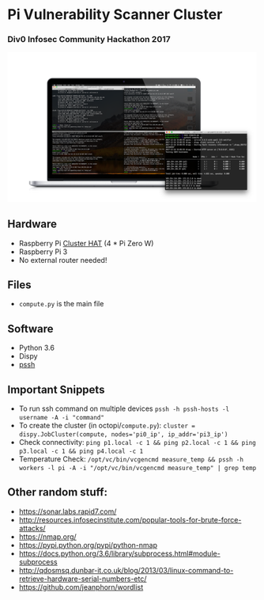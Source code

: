 # Pi Vulnerability Scanner Cluster
### Div0 Infosec Community Hackathon 2017

![Terminals and shit](terminals.png)

## Hardware
- Raspberry Pi [Cluster HAT](https://clusterhat.com/) (4 * Pi Zero W)
- Raspberry Pi 3
- No external router needed!

## Files
- `compute.py` is the main file

## Software
- Python 3.6
- Dispy
- [pssh](https://www.tecmint.com/execute-commands-on-multiple-linux-servers-using-pssh/)

## Important Snippets
- To run ssh command on multiple devices `pssh -h pssh-hosts -l username -A -i "command"`
- To create the cluster (in octopi/`compute.py`): `cluster = dispy.JobCluster(compute, nodes='pi0_ip', ip_addr='pi3_ip')`
- Check connectivity: `ping p1.local -c 1 && ping p2.local -c 1 && ping p3.local -c 1 && ping p4.local -c 1`
- Temperature Check: `/opt/vc/bin/vcgencmd measure_temp && pssh -h workers -l pi -A -i "/opt/vc/bin/vcgencmd measure_temp" | grep temp`

## Other random stuff:
* https://sonar.labs.rapid7.com/
* http://resources.infosecinstitute.com/popular-tools-for-brute-force-attacks/
* https://nmap.org/
* https://pypi.python.org/pypi/python-nmap
* https://docs.python.org/3.6/library/subprocess.html#module-subprocess
* http://qdosmsq.dunbar-it.co.uk/blog/2013/03/linux-command-to-retrieve-hardware-serial-numbers-etc/
* https://github.com/jeanphorn/wordlist

